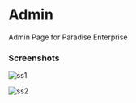 # Admin
Admin Page for Paradise Enterprise


### Screenshots

![ss1](https://user-images.githubusercontent.com/64016811/125205008-b6d3aa80-e29d-11eb-9502-ecd5cb499d5a.jpg)

![ss2](https://user-images.githubusercontent.com/64016811/125205009-bb985e80-e29d-11eb-879d-e7980a5a16c2.jpg)
